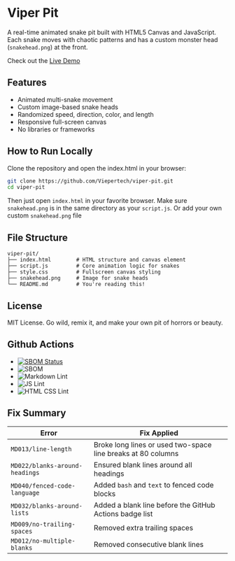 # Viper Pit

A real-time animated snake pit built with HTML5 Canvas and JavaScript. Each snake moves with chaotic patterns and has a custom monster head (`snakehead.png`) at the front.

Check out the [Live Demo](https://viepertech.github.io/viper-pit/)

## Features

- Animated multi-snake movement  
- Custom image-based snake heads  
- Randomized speed, direction, color, and length  
- Responsive full-screen canvas  
- No libraries or frameworks  

## How to Run Locally

Clone the repository and open the index.html in your browser:

```bash
git clone https://github.com/Viepertech/viper-pit.git
cd viper-pit
```

Then just open `index.html` in your favorite browser.
Make sure `snakehead.png` is in the same directory as your `script.js`. Or add your own custom `snakehead.png` file

## File Structure

```text
viper-pit/
├── index.html        # HTML structure and canvas element
├── script.js         # Core animation logic for snakes
├── style.css         # Fullscreen canvas styling
├── snakehead.png     # Image for snake heads
└── README.md         # You're reading this!
```

## License

MIT License. Go wild, remix it, and make your own pit of horrors or beauty.

## Github Actions
- [![SBOM Status](https://img.shields.io/badge/SBOM-Generated-brightgreen)](https://github.com/Viepertech/viper-pit/actions)
- ![SBOM](https://github.com/Viepertech/viper-pit/actions/workflows/sbom.yml/badge.svg)
- ![Markdown Lint](https://github.com/Viepertech/viper-pit/actions/workflows/lint-markdown.yml/badge.svg)
- ![JS Lint](https://github.com/Viepertech/viper-pit/actions/workflows/lint-js.yml/badge.svg)
- ![HTML CSS Lint](https://github.com/Viepertech/viper-pit/actions/workflows/lint-html-css.yml/badge.svg)
   
## Fix Summary

| Error                             | Fix Applied                                                                 |
|----------------------------------|------------------------------------------------------------------------------|
| `MD013/line-length`              | Broke long lines or used two-space line breaks at 80 columns                |
| `MD022/blanks-around-headings`   | Ensured blank lines around all headings                                     |
| `MD040/fenced-code-language`     | Added `bash` and `text` to fenced code blocks                               |
| `MD032/blanks-around-lists`      | Added a blank line before the GitHub Actions badge list                     |
| `MD009/no-trailing-spaces`       | Removed extra trailing spaces                                               |
| `MD012/no-multiple-blanks`       | Removed consecutive blank lines   
